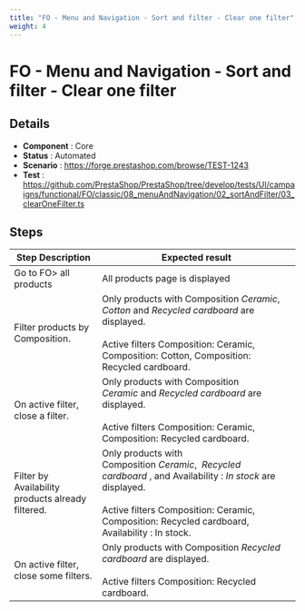 ```yaml
---
title: "FO - Menu and Navigation - Sort and filter - Clear one filter"
weight: 4
---
```


# FO - Menu and Navigation - Sort and filter - Clear one filter
## Details
* **Component** : Core
* **Status** : Automated
* **Scenario** : https://forge.prestashop.com/browse/TEST-1243
* **Test** : https://github.com/PrestaShop/PrestaShop/tree/develop/tests/UI/campaigns/functional/FO/classic/08_menuAndNavigation/02_sortAndFilter/03_clearOneFilter.ts

## Steps
| Step Description | Expected result |
| ----- | ----- |
| Go to FO> all products | All products page is displayed |
| Filter products by Composition. | Only products with Composition *Ceramic*,  *Cotton* and *Recycled cardboard* are displayed.<br><br>Active filters Composition: Ceramic, Composition: Cotton, Composition: Recycled cardboard. |
| On active filter, close a filter. | Only products with Composition *Ceramic* and *Recycled cardboard* are displayed.<br><br>Active filters Composition: Ceramic, Composition: Recycled cardboard. |
| Filter by Availability products already filtered. | Only products with Composition *Ceramic*,  *Recycled cardboard* , and Availability : *In stock* are displayed.<br><br>Active filters Composition: Ceramic, Composition: Recycled cardboard, Availability : In stock. |
| On active filter, close some filters. | Only products with Composition *Recycled cardboard* are displayed.<br><br>Active filters Composition: Recycled cardboard. |
